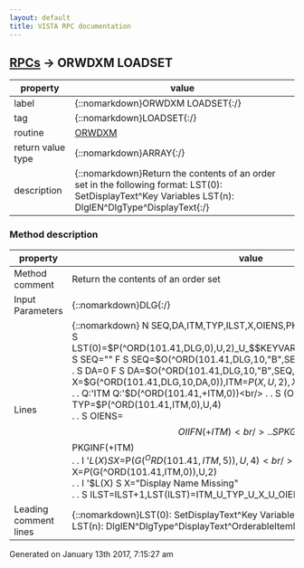 ```yaml
---
layout: default
title: VISTA RPC documentation
---
```




## [RPCs](TableOfContent.md) &#8594; ORWDXM LOADSET 

 property | value 
--- | --- 
 label | {::nomarkdown}ORWDXM LOADSET{:/}
 tag | {::nomarkdown}LOADSET{:/}
 routine | [ORWDXM](http://code.osehra.org/dox/Routine_ORWDXM_source.html)
 return value type | {::nomarkdown}ARRAY{:/}
 description | {::nomarkdown}Return the contents of an order set in the following format:   LST(0): SetDisplayText^Key Variables   LST(n): DlgIEN^DlgType^DisplayText{:/}


### Method description

 property | value 
 --- | --- 
 Method comment | Return the contents of an order set
 Input Parameters | {::nomarkdown}DLG{:/}
 Lines | {::nomarkdown} N SEQ,DA,ITM,TYP,ILST,X,OIENS,PKGINFO<br/> S LST(0)=$P(^ORD(101.41,DLG,0),U,2)_U_$$KEYVAR^ORWDXM3(DLG),ILST=0<br/> S SEQ="" F  S SEQ=$O(^ORD(101.41,DLG,10,"B",SEQ)) Q:SEQ=""  D<br/> . S DA=0 F  S DA=$O(^ORD(101.41,DLG,10,"B",SEQ,DA)) Q:'DA  D<br/> . . S X=$G(^ORD(101.41,DLG,10,DA,0)),ITM=$P(X,U,2),X=$P(X,U,4)<br/> . . Q:'ITM  Q:'$D(^ORD(101.41,+ITM,0))<br/> . . S (OIENS,PKGINFO)=""<br/> . . S TYP=$P(^ORD(101.41,ITM,0),U,4)<br/> . . S OIENS=$$OIIFN(+ITM)<br/> . . S PKGINFO=$$PKGINF(+ITM)<br/> . . I '$L(X) S X=$P($G(^ORD(101.41,ITM,5)),U,4)<br/> . . I '$L(X) S X=$P($G(^ORD(101.41,ITM,0)),U,2)<br/> . . I '$L(X) S X="Display Name Missing"<br/> . . S ILST=ILST+1,LST(ILST)=ITM_U_TYP_U_X_U_OIENS_U_PKGINFO{:/}
 Leading comment lines | {::nomarkdown}LST(0): SetDisplayText^Key Variables<br/>LST(n): DlgIEN^DlgType^DisplayText^OrderableItemIENs(OIIEN;OIIEN;..){:/}




 Generated on January 13th 2017, 7:15:27 am